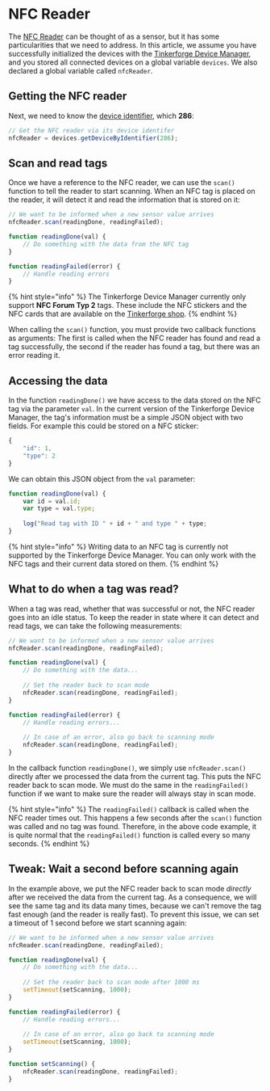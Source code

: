 # NFC Reader

The [NFC Reader](https://www.tinkerforge.com/de/doc/Hardware/Bricklets/NFC.html) can be thought of as a sensor, but it has some particularities that we need to address. In this article, we assume you have successfully initialized the devices with the [Tinkerforge Device Manager](../../tinkerforge-device-manager.md), and you stored all connected devices on a global variable `devices`. We also declared a global variable called `nfcReader`.&#x20;

## Getting the NFC reader

Next, we need to know the [device identifier](https://www.tinkerforge.com/de/doc/Software/Device\_Identifier.html), which **286**:

```javascript
// Get the NFC reader via its device identifer
nfcReader = devices.getDeviceByIdentifier(286);
```

## Scan and read tags

Once we have a reference to the NFC reader, we can use the `scan()` function to tell the reader to start scanning. When an NFC tag is placed on the reader, it will detect it and read the information that is stored on it:

```javascript
// We want to be informed when a new sensor value arrives
nfcReader.scan(readingDone, readingFailed);

function readingDone(val) {
    // Do something with the data from the NFC tag
}

function readingFailed(error) {
    // Handle reading errors
}
```

{% hint style="info" %}
The Tinkerforge Device Manager currently only support **NFC Forum Typ 2** tags. These include the NFC stickers and the NFC cards that are available on the [Tinkerforge shop](https://www.tinkerforge.com/de/shop/catalogsearch/result/?q=nfc).
{% endhint %}

When calling the `scan()` function, you must provide two callback functions as arguments: The first is called when the NFC reader has found and read a tag successfully, the second if the reader has found a tag, but there was an error reading it.

## Accessing the data

In the function `readingDone()` we have access to the data stored on the NFC tag via the parameter `val`. In the current version of the Tinkerforge Device Manager, the tag's information must be a simple JSON object with two fields. For example this could be stored on a NFC sticker:

```javascript
{
    "id": 1,
    "type": 2
}
```

We can obtain this JSON object from the `val` parameter:

```javascript
function readingDone(val) {
    var id = val.id;
    var type = val.type;
    
    log("Read tag with ID " + id + " and type " + type;
}
```

{% hint style="info" %}
Writing data to an NFC tag is currently not supported by the Tinkerforge Device Manager. You can only work with the NFC tags and their current data stored on them.
{% endhint %}

## What to do when a tag was read?

When a tag was read, whether that was successful or not, the NFC reader goes into an idle status. To keep the reader in state where it can detect and read tags, we can take the following measurements:

```javascript
// We want to be informed when a new sensor value arrives
nfcReader.scan(readingDone, readingFailed);

function readingDone(val) {
    // Do something with the data...
    
    // Set the reader back to scan mode
    nfcReader.scan(readingDone, readingFailed);
}

function readingFailed(error) {
    // Handle reading errors...
    
    // In case of an error, also go back to scanning mode
    nfcReader.scan(readingDone, readingFailed);
}
```

In the callback function `readingDone()`, we simply use `nfcReader.scan()` directly after we processed the data from the current tag. This puts the NFC reader back to scan mode. We must do the same in the `readingFailed()` function if we want to make sure the reader will always stay in scan mode.

{% hint style="info" %}
The `readingFailed()` callback is called when the NFC reader times out. This happens a few seconds after the `scan()` function was called and no tag was found. Therefore, in the above code example, it is quite normal that the `readingFailed()` function is called every so many seconds.
{% endhint %}

## Tweak: Wait a second before scanning again

In the example above, we put the NFC reader back to scan mode _directly_ after we received the data from the current tag. As a consequence, we will see the same tag and its data many times, because we can't remove the tag fast enough (and the reader is really fast). To prevent this issue, we can set a timeout of 1 second before we start scanning again:

```javascript
// We want to be informed when a new sensor value arrives
nfcReader.scan(readingDone, readingFailed);

function readingDone(val) {
    // Do something with the data...
    
    // Set the reader back to scan mode after 1000 ms
    setTimeout(setScanning, 1000);
}

function readingFailed(error) {
    // Handle reading errors...
    
    // In case of an error, also go back to scanning mode
    setTimeout(setScanning, 1000);
}

function setScanning() {
    nfcReader.scan(readingDone, readingFailed);
}
```

